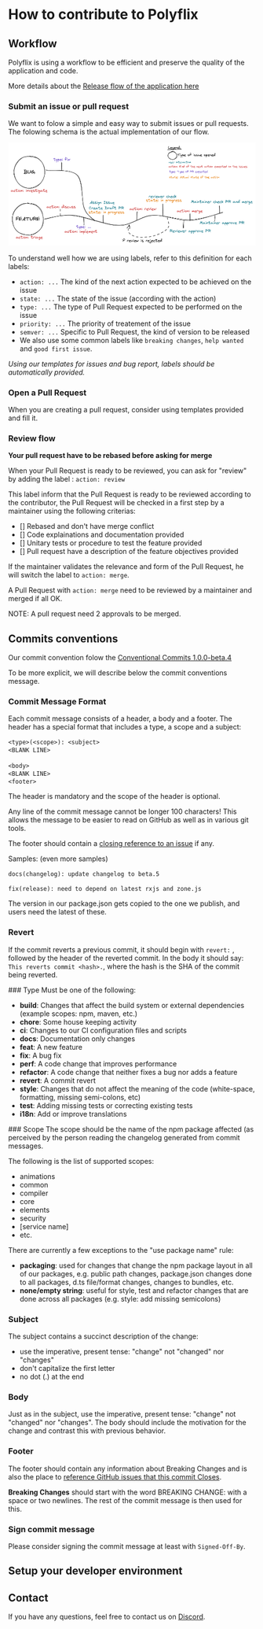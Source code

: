# How to contribute to Polyflix

## Workflow

Polyflix is using a workflow to be efficient and preserve the quality of the application and code.

More details about the [Release flow of the application here](./RELEASE.md)

### Submit an issue or pull request

We want to folow a simple and easy way to submit issues or pull requests. The folowing schema is the actual implementation of our flow.

![image](./assets/polyflix-workflow-schema.png)

To understand well how we are using labels, refer to this definition for each labels:

- `action: ...` The kind of the next action expected to be achieved on the issue
- `state: ...` The state of the issue (according with the action)
- `type: ...` The type of Pull Request expected to be performed on the issue
- `priority: ...` The priority of treatement of the issue
- `semver: ...` Specific to Pull Request, the kind of version to be released
- We also use some common labels like `breaking changes`, `help wanted` and `good first issue`.

_Using our templates for issues and bug report, labels should be automatically provided._

### Open a Pull Request

When you are creating a pull request, consider using templates provided and fill it.

### Review flow

**Your pull request have to be rebased before asking for merge**

When your Pull Request is ready to be reviewed, you can ask for "review" by adding the label :
`action: review`

This label inform that the Pull Request is ready to be reviewed according to the contributor, the Pull Request will be checked in a first step by a maintainer using the following criterias:

- [] Rebased and don't have merge conflict
- [] Code explainations and documentation provided
- [] Unitary tests or procedure to test the feature provided
- [] Pull request have a description of the feature objectives provided

If the maintainer validates the relevance and form of the Pull Request, he will switch the label to `action: merge`.

A Pull Request with `action: merge` need to be reviewed by a maintainer and merged if all OK.

NOTE: A pull request need 2 approvals to be merged.

## Commits conventions

Our commit convention folow the [Conventional Commits 1.0.0-beta.4](https://www.conventionalcommits.org/en/v1.0.0-beta.4/)

To be more explicit, we will describe below the commit conventions message.

### Commit Message Format

Each commit message consists of a header, a body and a footer. The header has a special format that includes a type, a scope and a subject:

```
<type>(<scope>): <subject>
<BLANK LINE>

<body>
<BLANK LINE>
<footer>
```

The header is mandatory and the scope of the header is optional.

Any line of the commit message cannot be longer 100 characters! This allows the message to be easier to read on GitHub as well as in various git tools.

The footer should contain a [closing reference to an issue](https://docs.github.com/en/issues/tracking-your-work-with-issues/linking-a-pull-request-to-an-issue) if any.

Samples: (even more samples)

```
docs(changelog): update changelog to beta.5
```

```
fix(release): need to depend on latest rxjs and zone.js
```

The version in our package.json gets copied to the one we publish, and users need the latest of these.

### Revert

If the commit reverts a previous commit, it should begin with `revert:` , followed by the header of the reverted commit. In the body it should say: `This reverts commit <hash>.`, where the hash is the SHA of the commit being reverted.

### Type
Must be one of the following:

- **build**: Changes that affect the build system or external dependencies (example scopes: npm, maven, etc.)
- **chore**: Some house keeping activity
- **ci**: Changes to our CI configuration files and scripts
- **docs**: Documentation only changes
- **feat**: A new feature
- **fix**: A bug fix
- **perf**: A code change that improves performance
- **refactor**: A code change that neither fixes a bug nor adds a feature
- **revert**: A commit revert
- **style**: Changes that do not affect the meaning of the code (white-space, formatting, missing semi-colons, etc)
- **test**: Adding missing tests or correcting existing tests
- **i18n**: Add or improve translations

### Scope
The scope should be the name of the npm package affected (as perceived by the person reading the changelog generated from commit messages.

The following is the list of supported scopes:

- animations
- common
- compiler
- core
- elements
- security
- [service name]
- etc.

There are currently a few exceptions to the "use package name" rule:

- **packaging**: used for changes that change the npm package layout in all of our packages, e.g. public path changes, package.json changes done to all packages, d.ts file/format changes, changes to bundles, etc.
- **none/empty string**: useful for style, test and refactor changes that are done across all packages (e.g. style: add missing semicolons)

### Subject

The subject contains a succinct description of the change:

- use the imperative, present tense: "change" not "changed" nor "changes"
- don't capitalize the first letter
- no dot (.) at the end

### Body

Just as in the subject, use the imperative, present tense: "change" not "changed" nor "changes". The body should include the motivation for the change and contrast this with previous behavior.

### Footer

The footer should contain any information about Breaking Changes and is also the place to [reference GitHub issues that this commit Closes](https://docs.github.com/en/issues/tracking-your-work-with-issues/linking-a-pull-request-to-an-issue).

**Breaking Changes** should start with the word BREAKING CHANGE: with a space or two newlines. The rest of the commit message is then used for this.

### Sign commit message

Please consider signing the commit message at least with `Signed-Off-By`.

## Setup your developer environment

## Contact

If you have any questions, feel free to contact us on [Discord](https://discord.gg/AMDF6sQnTN).

